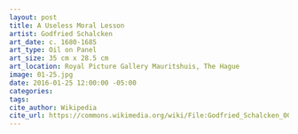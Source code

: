 ```yaml
---
layout: post
title: A Useless Moral Lesson
artist: Godfried Schalcken
art_date: c. 1680-1685
art_type: Oil on Panel
art_size: 35 cm x 28.5 cm
art_location: Royal Picture Gallery Mauritshuis, The Hague
image: 01-25.jpg
date: 2016-01-25 12:00:00 -05:00
categories:
tags:
cite_author: Wikipedia
cite_url: https://commons.wikimedia.org/wiki/File:Godfried_Schalcken_001.jpg
---
```

